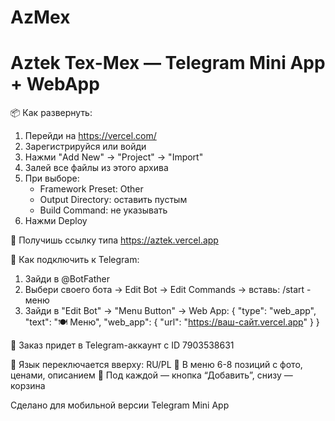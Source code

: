 # AzMex

Aztek Tex-Mex — Telegram Mini App + WebApp
===========================================

📦 Как развернуть:

1. Перейди на https://vercel.com/
2. Зарегистрируйся или войди
3. Нажми "Add New" → "Project" → "Import"
4. Залей все файлы из этого архива
5. При выборе:
   - Framework Preset: Other
   - Output Directory: оставить пустым
   - Build Command: не указывать
6. Нажми Deploy

🔗 Получишь ссылку типа https://aztek.vercel.app

📱 Как подключить к Telegram:

1. Зайди в @BotFather
2. Выбери своего бота → Edit Bot → Edit Commands → вставь:
   /start - меню
3. Зайди в "Edit Bot" → "Menu Button" → Web App:
   {
     "type": "web_app",
     "text": "🍽 Меню",
     "web_app": {
       "url": "https://ваш-сайт.vercel.app"
     }
   }

📩 Заказ придет в Telegram-аккаунт с ID 7903538631

📌 Язык переключается вверху: RU/PL
📌 В меню 6-8 позиций с фото, ценами, описанием
📌 Под каждой — кнопка “Добавить”, снизу — корзина

Сделано для мобильной версии Telegram Mini App
